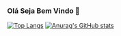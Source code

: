 ### Olá Seja Bem Vindo  👋
[![Top Langs](https://github-readme-stats.vercel.app/api/top-langs/?username=devGiovanni95)](https://github.com/anuraghazra/github-readme-stats)
[![Anurag's GitHub stats](https://github-readme-stats.vercel.app/api?username=devGiovanni95&show_icons=true)](https://github.com/anuraghazra/github-readme-stats)


<!--
**devGiovanni95/devGiovanni95** is a ✨ _special_ ✨ repository because its `README.md` (this file) appears on your GitHub profile.
